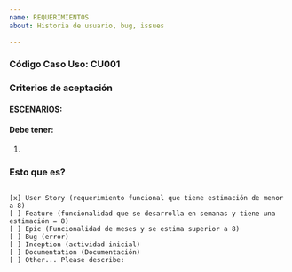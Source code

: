 ```yaml
---
name: REQUERIMIENTOS
about: Historia de usuario, bug, issues

---
```


### Código Caso Uso: CU001
### Criterios de aceptación
#### ESCENARIOS:

#### Debe tener:
1.	
### Esto que es?
<pre><code>
[x] User Story (requerimiento funcional que tiene estimación de menor a 8)
[ ] Feature (funcionalidad que se desarrolla en semanas y tiene una estimación = 8)
[ ] Epic (Funcionalidad de meses y se estima superior a 8)
[ ] Bug (error)  
[ ] Inception (actividad inicial)
[ ] Documentation (Documentación)
[ ] Other... Please describe:
</code></pre>
